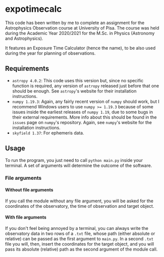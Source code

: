 # expotimecalc
This code has been written by me to complete an assignment for the Astrophysics Observation
course at University of Pisa. The course was held during the Academic Year 2020/2021 for the
M.Sc. in Physics (Astronomy and Astrophysics).

It features an Exposure Time Calculator (hence the name), to be also used during the year for
planning of observations.

## Requirements
* `astropy 4.0.2`: This code uses this version but, since no specific function is required, any
  version of `astropy` released just before that one should be enough. See `astropy`'s website
  for their installation instructions.
* `numpy 1.19.3`: Again, any fairly recent version of `numpy` should work, but I recommend
  Windows users to use `numpy >= 1.19.3` because of some issues inside the earliest releases of
  `numpy 1.19`, due to some bugs in their external requirements. More info about this should be
  found in the `issues` page on `numpy`'s repository. Again, see `numpy`'s website for the
  installation instructions.
* `skyfield 1.37`: For ephemeris data.

## Usage
To run the program, you just need to call `python main.py` inside your terminal. A set of
arguments will determine the outcome of the software.

### File arguments
#### Without file arguments
If you call the module without any file argument, you will be asked for the coordinates of the
observatory, the time of observation and target object.

#### With file arguments
If you don't feel being annoyed by a terminal, you can always write the observatory data in two
rows of a `.txt` file, whose path (either absolute or relative) can be passed as the first
argument to `main.py`. In a second `.txt` file you will, then, insert the coordinates for the
target object, and you will pass its absolute (relative) path as the second argument of the
module call.